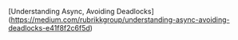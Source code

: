 [Understanding Async, Avoiding Deadlocks] (https://medium.com/rubrikkgroup/understanding-async-avoiding-deadlocks-e41f8f2c6f5d)
